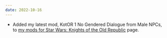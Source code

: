 ```yaml
---
date: 2022-10-16
---
```


* Added my latest mod, KotOR 1 No Gendered Dialogue from Male NPCs, to [my mods for Star Wars: Knights of the Old Republic](/projects/videogamemods/kotor1) page.